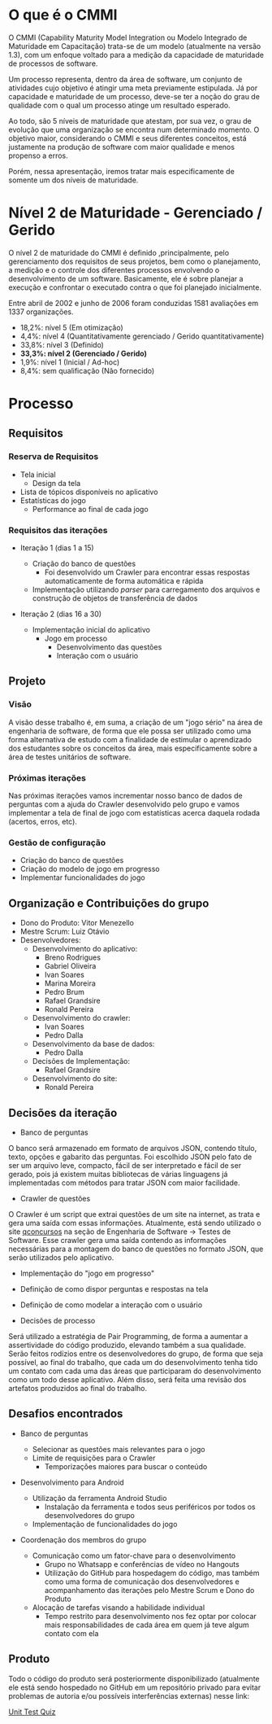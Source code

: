 # O que é o CMMI

O CMMI (Capability Maturity Model Integration ou Modelo Integrado de Maturidade em Capacitação) trata-se de um modelo (atualmente na versão 1.3), com um enfoque voltado para a medição da capacidade de maturidade de processos de software.

Um processo representa, dentro da área de software, um conjunto de atividades cujo objetivo é atingir uma meta previamente estipulada. Já por capacidade e maturidade de um processo, deve-se ter a noção do grau de qualidade com o qual um processo atinge um resultado esperado.

Ao todo, são 5 níveis de maturidade que atestam, por sua vez, o grau de evolução que uma organização se encontra num determinado momento. O objetivo maior, considerando o CMMI e seus diferentes conceitos, está justamente na produção de software com maior qualidade e menos propenso a erros.

Porém, nessa apresentação, iremos tratar mais especificamente de somente um dos níveis de maturidade.

# Nível 2 de Maturidade - Gerenciado / Gerido

O nível 2 de maturidade do CMMI é definido ,principalmente, pelo gerenciamento dos requisitos de seus projetos, bem como o planejamento, a medição e o controle dos diferentes processos envolvendo o desenvolvimento de um software. Basicamente, ele é sobre planejar a execução e confrontar o executado contra o que foi planejado inicialmente.

Entre abril de 2002 e junho de 2006 foram conduzidas 1581 avaliações em 1337 organizações.

- 18,2%: nível 5 (Em otimização)
- 4,4%: nível 4 (Quantitativamente gerenciado / Gerido quantitativamente)
- 33,8%: nível 3 (Definido)
- **33,3%: nível 2 (Gerenciado / Gerido)**
- 1,9%: nível 1 (Inicial / Ad-hoc)
- 8,4%: sem qualificação (Não fornecido)

# Processo

## Requisitos

### Reserva de Requisitos

- Tela inicial
    - Design da tela
- Lista de tópicos disponíveis no aplicativo
- Estatísticas do jogo
    - Performance ao final de cada jogo

### Requisitos das iterações

- Iteração 1 (dias 1 a 15)
    - Criação do banco de questões
        - Foi desenvolvido um Crawler para encontrar essas respostas automaticamente de forma automática e rápida
    - Implementação utilizando _parser_ para carregamento dos arquivos e construção de objetos de transferência de dados
    

- Iteração 2 (dias 16 a 30)
    - Implementação inicial do aplicativo
        - Jogo em processo
            - Desenvolvimento das questões
            - Interação com o usuário

## Projeto

### Visão

A visão desse trabalho é, em suma, a criação de um "jogo sério" na área de engenharia de software, de forma que ele possa ser utilizado como uma forma alternativa de estudo com a finalidade de estimular o aprendizado dos estudantes sobre os conceitos da área, mais especificamente sobre a área de testes unitários de software.

### Próximas iterações

Nas próximas iterações vamos incrementar nosso banco de dados de perguntas com a ajuda do Crawler desenvolvido pelo grupo e vamos implementar a tela de final de jogo com estatísticas acerca daquela rodada (acertos, erros, etc).

### Gestão de configuração

- Criação do banco de questões
- Criação do modelo de jogo em progresso
- Implementar funcionalidades do jogo

## Organização e Contribuições do grupo

- Dono do Produto: Vitor Menezello
- Mestre Scrum: Luiz Otávio
- Desenvolvedores:
    - Desenvolvimento do aplicativo:
        - Breno Rodrigues
        - Gabriel Oliveira
        - Ivan Soares
        - Marina Moreira
        - Pedro Brum
        - Rafael Grandsire
        - Ronald Pereira
    - Desenvolvimento do crawler:
        - Ivan Soares
        - Pedro Dalla
    - Desenvolvimento da base de dados:
        - Pedro Dalla
    - Decisões de Implementação:
        - Rafael Grandsire
    - Desenvolvimento do site:
        - Ronald Pereira

## Decisões da iteração

- Banco de perguntas

O banco será armazenado em formato de arquivos JSON, contendo título, texto, opções e gabarito das perguntas. Foi escolhido JSON pelo fato de ser um arquivo leve, compacto, fácil de ser interpretado e fácil de ser gerado, pois já existem muitas bibliotecas de várias linguagens já implementadas com métodos para tratar JSON com maior facilidade.

- Crawler de questões

O Crawler é um script que extrai questões de um site na internet, as trata e gera uma saída com essas informações. Atualmente, está sendo utilizado o site [qconcursos](https://www.qconcursos.com) na seção de Engenharia de Software -> Testes de Software. Esse crawler gera uma saída contendo as informações necessárias para a montagem do banco de questões no formato JSON, que serão utilizados pelo aplicativo.

- Implementação do "jogo em progresso"

- Definição de como dispor perguntas e respostas na tela
- Definição de como modelar a interação com o usuário

- Decisões de processo

Será utilizado a estratégia de Pair Programming, de forma a aumentar a assertividade do código produzido, elevando também a sua qualidade. Serão feitos rodízios entre os desenvolvedores do grupo, de forma que seja possível, ao final do trabalho, que cada um do desenvolvimento tenha tido um contato com cada uma das áreas que participaram do desenvolvimento como um todo desse aplicativo. Além disso, será feita uma revisão dos artefatos produzidos ao final do trabalho.

## Desafios encontrados

- Banco de perguntas
    - Selecionar as questões mais relevantes para o jogo
    - Limite de requisições para o Crawler
        - Temporizações maiores para buscar o conteúdo

- Desenvolvimento para Android
    - Utilização da ferramenta Android Studio
        - Instalação da ferramenta e todos seus periféricos por todos os desenvolvedores do grupo
    - Implementação de funcionalidades do jogo

- Coordenação dos membros do grupo
    - Comunicação como um fator-chave para o desenvolvimento
        - Grupo no Whatsapp e conferências de vídeo no Hangouts
        - Utilização do GitHub para hospedagem do código, mas também como uma forma de comunicação dos desenvolvedores e acompanhamento das iterações pelo Mestre Scrum e Dono do Produto
    - Alocação de tarefas visando a habilidade individual
        - Tempo restrito para desenvolvimento nos fez optar por colocar mais responsabilidades de cada área em quem já teve algum contato com ela

## Produto

Todo o código do produto será posteriormente disponibilizado (atualmente ele está sendo hospedado no GitHub em um repositório privado para evitar problemas de autoria e/ou possíveis interferências externas) nesse link:

[Unit Test Quiz](https://https://github.com/ronaldpereira/unit-test-quiz)